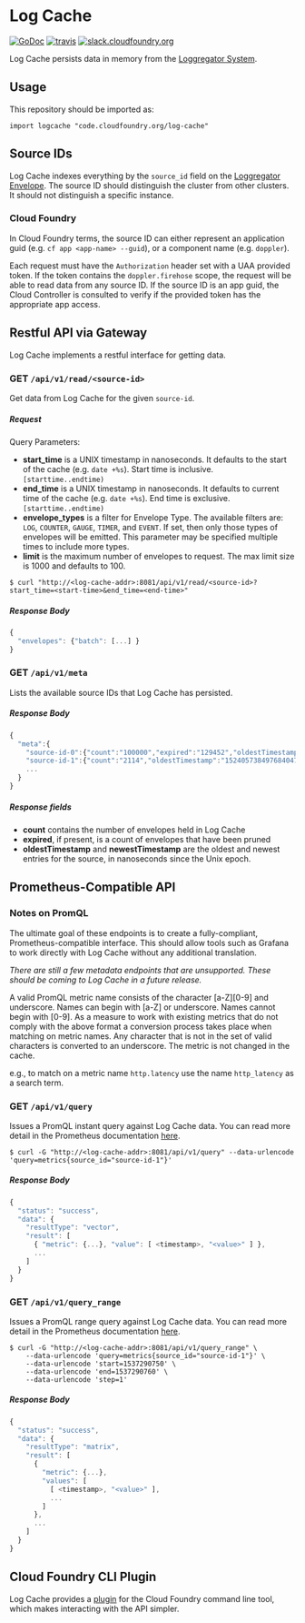 Log Cache
=========
[![GoDoc][go-doc-badge]][go-doc] [![travis][travis-badge]][travis] [![slack.cloudfoundry.org][slack-badge]][log-cache-slack]


Log Cache persists data in memory from the [Loggregator System][loggregator].

## Usage

This repository should be imported as:

`import logcache "code.cloudfoundry.org/log-cache"`

## Source IDs

Log Cache indexes everything by the `source_id` field on the [Loggregator Envelope][loggregator_v2].
The source ID should distinguish the cluster from other clusters. It should not distinguish a specific instance.

### Cloud Foundry

In Cloud Foundry terms, the source ID can either represent an application
guid (e.g. `cf app <app-name> --guid`), or a component name (e.g. `doppler`).

Each request must have the `Authorization` header set with a UAA provided token.
If the token contains the `doppler.firehose` scope, the request will be able
to read data from any source ID.
If the source ID is an app guid, the Cloud Controller is consulted to verify
if the provided token has the appropriate app access.

## Restful API via Gateway

Log Cache implements a restful interface for getting data.

### **GET** `/api/v1/read/<source-id>`

Get data from Log Cache for the given `source-id`.

##### Request

Query Parameters:

- **start_time** is a UNIX timestamp in nanoseconds. It defaults to the start of the
  cache (e.g. `date +%s`). Start time is inclusive. `[starttime..endtime)`
- **end_time** is a UNIX timestamp in nanoseconds. It defaults to current time of the
  cache (e.g. `date +%s`). End time is exclusive. `[starttime..endtime)`
- **envelope_types** is a filter for Envelope Type. The available filters are:
  `LOG`, `COUNTER`, `GAUGE`, `TIMER`, and `EVENT`. If set, then only those
  types of envelopes will be emitted. This parameter may be specified multiple times
  to include more types.
- **limit** is the maximum number of envelopes to request. The max limit size
  is 1000 and defaults to 100.

```shell
$ curl "http://<log-cache-addr>:8081/api/v1/read/<source-id>?start_time=<start-time>&end_time=<end-time>"
```

##### Response Body
```javascript
{
  "envelopes": {"batch": [...] }
}
```

### **GET** `/api/v1/meta`

Lists the available source IDs that Log Cache has persisted.

##### Response Body
```javascript
{
  "meta":{
    "source-id-0":{"count":"100000","expired":"129452","oldestTimestamp":"1524071322998223702","newestTimestamp":"1524081739994226961"},
    "source-id-1":{"count":"2114","oldestTimestamp":"1524057384976840476","newestTimestamp":"1524081729980342902"},
    ...
  }
}
```
##### Response fields
 - **count** contains the number of envelopes held in Log Cache
 - **expired**, if present, is a count of envelopes that have been pruned
 - **oldestTimestamp** and **newestTimestamp** are the oldest and newest
   entries for the source, in nanoseconds since the Unix epoch.


## Prometheus-Compatible API

### Notes on PromQL
The ultimate goal of these endpoints is to create a fully-compliant,
Prometheus-compatible interface. This should allow tools such as Grafana to
work directly with Log Cache without any additional translation.

_There are still a few metadata endpoints that are unsupported. These should
be coming to Log Cache in a future release._

A valid PromQL metric name consists of the character [a-Z][0-9] and underscore. Names can begin with [a-Z] or underscore. Names cannot begin with [0-9].
As a measure to work with existing metrics that do not comply with the above format a conversion process takes place when matching on metric names.
Any character that is not in the set of valid characters is converted to an underscore.
The metric is not changed in the cache.

e.g., to match on a metric name ``http.latency`` use the name ``http_latency`` as a search term.

### **GET** `/api/v1/query`

Issues a PromQL instant query against Log Cache data. You can read more
detail in the Prometheus documentation [here](https://prometheus.io/docs/prometheus/latest/querying/api/#instant-queries).

```shell
$ curl -G "http://<log-cache-addr>:8081/api/v1/query" --data-urlencode 'query=metrics{source_id="source-id-1"}'
```

##### Response Body
```javascript
{
  "status": "success",
  "data": {
    "resultType": "vector",
    "result": [
      { "metric": {...}, "value": [ <timestamp>, "<value>" ] },
      ...
    ]
  }
}
```

### **GET** `/api/v1/query_range`

Issues a PromQL range query against Log Cache data. You can read more detail
in the Prometheus documentation [here](https://prometheus.io/docs/prometheus/latest/querying/api/#range-queries).

```shell
$ curl -G "http://<log-cache-addr>:8081/api/v1/query_range" \
    --data-urlencode 'query=metrics{source_id="source-id-1"}' \
    --data-urlencode 'start=1537290750' \
    --data-urlencode 'end=1537290760' \
    --data-urlencode 'step=1'
```

##### Response Body
```javascript
{
  "status": "success",
  "data": {
    "resultType": "matrix",
    "result": [
      {
        "metric": {...},
        "values": [
          [ <timestamp>, "<value>" ],
          ...
        ]
      },
      ...
    ]
  }
}
```

## Cloud Foundry CLI Plugin

Log Cache provides a [plugin][log-cache-cli] for the Cloud Foundry command
line tool, which makes interacting with the API simpler.

[slack-badge]:              https://slack.cloudfoundry.org/badge.svg
[log-cache-slack]:          https://cloudfoundry.slack.com/archives/log-cache
[log-cache]:                https://code.cloudfoundry.org/log-cache
[go-doc-badge]:             https://godoc.org/code.cloudfoundry.org/log-cache?status.svg
[go-doc]:                   https://godoc.org/code.cloudfoundry.org/log-cache
[travis-badge]:             https://travis-ci.org/cloudfoundry/log-cache.svg?branch=master
[travis]:                   https://travis-ci.org/cloudfoundry/log-cache?branch=master
[loggregator]:              https://github.com/cloudfoundry/loggregator
[loggregator_v2]:           https://github.com/cloudfoundry/loggregator-api/blob/master/v2/envelope.proto
[log-cache-cli]:            https://code.cloudfoundry.org/log-cache-cli
